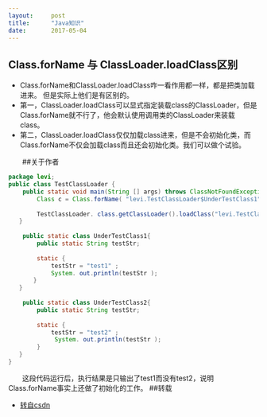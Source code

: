```yaml
---
layout:     post
title:      "Java知识"
date:       2017-05-04
---
```


<style type="text/css">
p{
	text-indent: 2em;
}
.post img {
  margin-bottom: 0rem;
}
</style>

## Class.forName 与 ClassLoader.loadClass区别
* Class.forName和ClassLoader.loadClass咋一看作用都一样，都是把类加载进来。
但是实际上他们是有区别的。
* 第一，ClassLoader.loadClass可以显式指定装载class的ClassLoader，但是Class.forName就不行了，他会默认使用调用类的ClassLoader来装载class。
* 第二，ClassLoader.loadClass仅仅加载class进来，但是不会初始化类，而Class.forName不仅会加载class而且还会初始化类。我们可以做个试验。


##关于作者

```java
package levi;  
public class TestClassLoader {  
    public static void main(String [] args) throws ClassNotFoundException{  
        Class c = Class.forName( "levi.TestClassLoader$UnderTestClass1" );  
            
        TestClassLoader. class.getClassLoader().loadClass("levi.TestClassLoader$UnderTestClass2" );  
   }  
     
    public static class UnderTestClass1{  
        public static String testStr;  
            
        static {  
            testStr = "test1" ;  
            System. out.println(testStr );  
       }  
   }  
     
    public static class UnderTestClass2{  
        public static String testStr;  
            
        static {  
            testStr = "test2" ;  
             System. out.println(testStr );  
        }  
   }  
}  
```
这段代码运行后，执行结果是只输出了test1而没有test2，说明Class.forName事实上还做了初始化的工作。
##转载
* [转自csdn](http://blog.csdn.net/liweisnake/article/details/8857744)